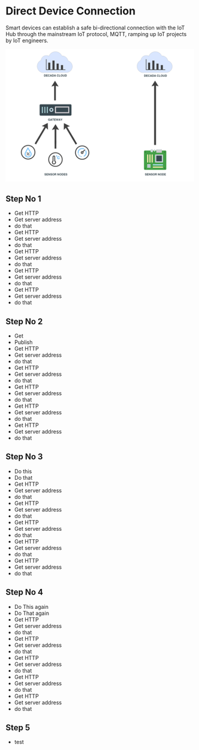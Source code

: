 # Direct Device Connection

Smart devices can establish a safe bi-directional connection with the IoT Hub through the mainstream IoT protocol, MQTT, ramping up IoT projects by IoT engineers.
<div align=center>
<img width="800" src="./images/techstack_system.png"/>
</div>

## Step No 1

- Get HTTP
- Get server address
- do that
- Get HTTP
- Get server address
- do that
- Get HTTP
- Get server address
- do that
- Get HTTP
- Get server address
- do that
- Get HTTP
- Get server address
- do that

## Step No 2
- Get 
- Publish
- Get HTTP
- Get server address
- do that
- Get HTTP
- Get server address
- do that
- Get HTTP
- Get server address
- do that
- Get HTTP
- Get server address
- do that
- Get HTTP
- Get server address
- do that

## Step No 3
- Do this
- Do that
- Get HTTP
- Get server address
- do that
- Get HTTP
- Get server address
- do that
- Get HTTP
- Get server address
- do that
- Get HTTP
- Get server address
- do that
- Get HTTP
- Get server address
- do that

## Step No 4
- Do This again
- Do That again
- Get HTTP
- Get server address
- do that
- Get HTTP
- Get server address
- do that
- Get HTTP
- Get server address
- do that
- Get HTTP
- Get server address
- do that
- Get HTTP
- Get server address
- do that

## Step 5
- test 